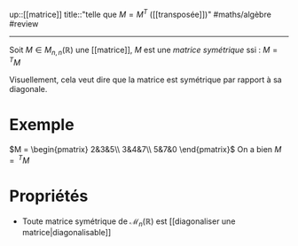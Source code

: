 up::[[matrice]]
title::"telle que $M = M^{T}$ ([[transposée]])"
#maths/algèbre #review 

----
Soit $M\in M_{n,n}(\mathbb{R})$ une [[matrice]],
$M$ est une _matrice symétrique_ ssi :
$M = \,^TM$

Visuellement, cela veut dire que la matrice est symétrique par rapport à sa diagonale.

# Exemple
$M = \begin{pmatrix} 2&3&5\\ 3&4&7\\ 5&7&0 \end{pmatrix}$
On a bien $M = \,^TM$

# Propriétés

 - Toute matrice symétrique de $\mathcal{M}_{n}(\mathbb{R})$ est [[diagonaliser une matrice|diagonalisable]] 


